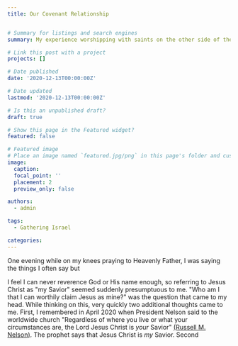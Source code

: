 ```yaml
---
title: Our Covenant Relationship


# Summary for listings and search engines
summary: My experience worshipping with saints on the other side of the world.

# Link this post with a project
projects: []

# Date published
date: '2020-12-13T00:00:00Z'

# Date updated
lastmod: '2020-12-13T00:00:00Z'

# Is this an unpublished draft?
draft: true

# Show this page in the Featured widget?
featured: false

# Featured image
# Place an image named `featured.jpg/png` in this page's folder and customize its options here.
image:
  caption: 
  focal_point: ''
  placement: 2
  preview_only: false

authors:
  - admin

tags:
  - Gathering Israel

categories:
---
```


One evening while on my knees praying to Heavenly Father, I was saying the things I often say but 

I feel I can never reverence God or His name enough, so referring to Jesus Christ as "my Savior" seemed suddenly presumptuous to me. "Who am I that I can worthily claim Jesus as mine?" was the question that came to my head. While thinking on this, very quickly two additional thoughts came to me. First, I remembered in April 2020 when President Nelson said to the worldwide church "Regardless of where you live or what your circumstances are, the Lord Jesus Christ is *your* Savior" [(Russell M. Nelson)](https://www.churchofjesuschrist.org/study/general-conference/2020/04/45nelson?lang=eng). The prophet says that Jesus Christ is *my* Savior. Second

